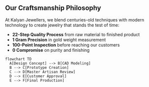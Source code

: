 



## Our Craftsmanship Philosophy

At Kalyan Jewellers, we blend centuries-old techniques with modern technology to create jewelry that stands the test of time:

- **22-Step Quality Process** from raw material to finished product
- **1 Gram Precision** in gold weight measurement
- **100-Point Inspection** before reaching our customers
- **0 Compromise** on purity and finishing

```mermaid
flowchart TD
  A[Design Concept] --> B[CAD Modeling]
  B --> C[Prototype Creation]
  C --> D[Master Artisan Review]
  D --> E[Customer Approval]
  E --> F[Final Production]
```